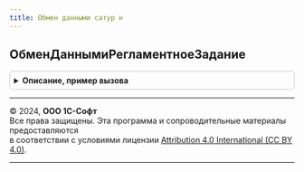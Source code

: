 ```yaml
---
title: Обмен данными сатур н
---
```



## ОбменДаннымиРегламентноеЗадание
<details style="margin: 1em 0; padding: 0.5em; border: 1px solid #ccc; border-radius: 6px;">

<summary style="font-weight: bold; cursor: pointer;">Описание, пример вызова</summary>

```bsl

// Процедура запуска регламентного задания ОтправкаПолучениеДанныхСАТУРН.
//
// Параметры:
//  НастройкаРегламентногоЗадания - СправочникСсылка.НастройкиРегламентныхЗаданийСАТУРН.
//
Процедура ОбменДаннымиРегламентноеЗадание(НастройкаРегламентногоЗадания = Неопределено) Экспорт
```

Пример вызова
```bsl
ОбменДаннымиСАТУРН.ОбменДаннымиРегламентноеЗадание(НастройкаРегламентногоЗадания);
```
</details>

---

© 2024, **ООО 1С-Софт**  
Все права защищены. Эта программа и сопроводительные материалы предоставляются  
в соответствии с условиями лицензии [Attribution 4.0 International (CC BY 4.0)](https://creativecommons.org/licenses/by/4.0/legalcode).

---
